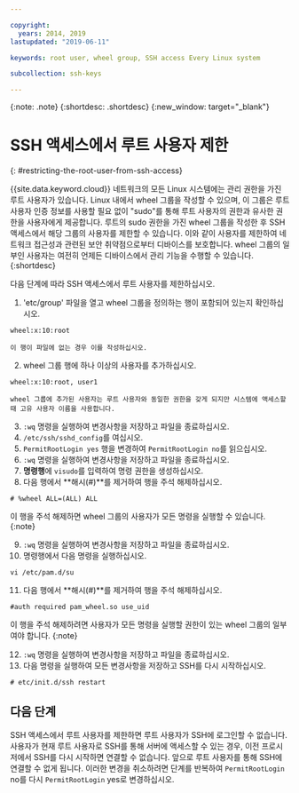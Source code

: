 ```yaml
---

copyright:
  years: 2014, 2019
lastupdated: "2019-06-11"

keywords: root user, wheel group, SSH access Every Linux system

subcollection: ssh-keys

---
```


{:note: .note}
{:shortdesc: .shortdesc}
{:new_window: target="_blank"}

# SSH 액세스에서 루트 사용자 제한
{: #restricting-the-root-user-from-ssh-access}

{{site.data.keyword.cloud}} 네트워크의 모든 Linux 시스템에는 관리 권한을 가진 루트 사용자가 있습니다. Linux 내에서 wheel 그룹을 작성할 수 있으며, 이 그룹은 루트 사용자 인증 정보를 사용할 필요 없이 "sudo"를 통해 루트 사용자의 권한과 유사한 권한을 사용자에게 제공합니다. 루트의 sudo 권한을 가진 wheel 그룹을 작성한 후 SSH 액세스에서 해당 그룹의 사용자를 제한할 수 있습니다. 이와 같이 사용자를 제한하여 네트워크 접근성과 관련된 보안 취약점으로부터 디바이스를 보호합니다. wheel 그룹의 일부인 사용자는 여전히 언제든 디바이스에서 관리 기능을 수행할 수 있습니다.
{:shortdesc}

다음 단계에 따라 SSH 액세스에서 루트 사용자를 제한하십시오.

1. 'etc/group' 파일을 열고 wheel 그룹을 정의하는 행이 포함되어 있는지 확인하십시오.
```
wheel:x:10:root
```

    이 행이 파일에 없는 경우 이를 작성하십시오.

2. wheel 그룹 행에 하나 이상의 사용자를 추가하십시오.
```
wheel:x:10:root, user1
```

    wheel 그룹에 추가된 사용자는 루트 사용자와 동일한 권한을 갖게 되지만 시스템에 액세스할 때 고유 사용자 이름을 사용합니다.
3. `:wq` 명령을 실행하여 변경사항을 저장하고 파일을 종료하십시오.
4. `/etc/ssh/sshd_config`를 여십시오.
5. `PermitRootLogin yes` 행을 변경하여 `PermitRootLogin no`를 읽으십시오.
6. `:wq` 명령을 실행하여 변경사항을 저장하고 파일을 종료하십시오.
7. **명령행**에 `visudo`를 입력하여 명령 권한을 생성하십시오.
8. 다음 행에서 **해시(#)**를 제거하여 행을 주석 해제하십시오.
```
# %wheel ALL=(ALL) ALL
```

   이 행을 주석 해제하면 wheel 그룹의 사용자가 모든 명령을 실행할 수 있습니다.
   {:note}

9. `:wq` 명령을 실행하여 변경사항을 저장하고 파일을 종료하십시오.
10. 명령행에서 다음 명령을 실행하십시오.
```
vi /etc/pam.d/su
```

11. 다음 행에서 **해시(#)**를 제거하여 행을 주석 해제하십시오.
```
#auth required pam_wheel.so use_uid
```

   이 행을 주석 해제하려면 사용자가 모든 명령을 실행할 권한이 있는 wheel 그룹의 일부여야 합니다.
   {:note}
   
12. `:wq` 명령을 실행하여 변경사항을 저장하고 파일을 종료하십시오.
13. 다음 명령을 실행하여 모든 변경사항을 저장하고 SSH를 다시 시작하십시오.
```
# etc/init.d/ssh restart
```

## 다음 단계

SSH 액세스에서 루트 사용자를 제한하면 루트 사용자가 SSH에 로그인할 수 없습니다. 사용자가 현재 루트 사용자로 SSH를 통해 서버에 액세스할 수 있는 경우, 이전 프로시저에서 SSH를 다시 시작하면 연결할 수 없습니다. 앞으로 루트 사용자를 통해 SSH에 연결할 수 없게 됩니다. 이러한 변경을 취소하려면 단계를 반복하여 `PermitRootLogin` no를 다시 `PermitRootLogin` yes로 변경하십시오.
